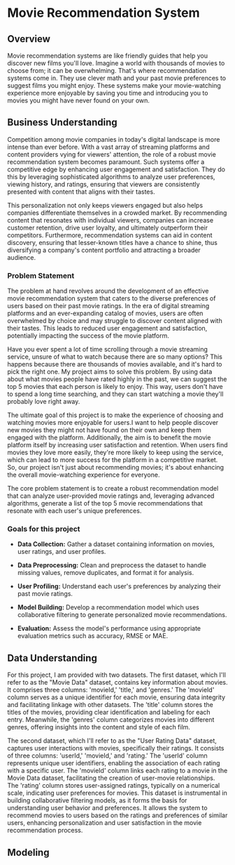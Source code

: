 # Movie Recommendation System
## Overview
Movie recommendation systems are like friendly guides that help you discover new films you'll love. Imagine a world with thousands of movies to choose from; it can be overwhelming. That's where recommendation systems come in. They use clever math and your past movie preferences to suggest films you might enjoy. These systems make your movie-watching experience more enjoyable by saving you time and introducing you to movies you might have never found on your own.

## Business Understanding
Competition among movie companies in today's digital landscape is more intense than ever before. With a vast array of streaming platforms and content providers vying for viewers' attention, the role of a robust movie recommendation system becomes paramount. Such systems offer a competitive edge by enhancing user engagement and satisfaction. They do this by leveraging sophisticated algorithms to analyze user preferences, viewing history, and ratings, ensuring that viewers are consistently presented with content that aligns with their tastes.

This personalization not only keeps viewers engaged but also helps companies differentiate themselves in a crowded market. By recommending content that resonates with individual viewers, companies can increase customer retention, drive user loyalty, and ultimately outperform their competitors. Furthermore, recommendation systems can aid in content discovery, ensuring that lesser-known titles have a chance to shine, thus diversifying a company's content portfolio and attracting a broader audience.

### Problem Statement
The problem at hand revolves around the development of an effective movie recommendation system that caters to the diverse preferences of users based on their past movie ratings. In the era of digital streaming platforms and an ever-expanding catalog of movies, users are often overwhelmed by choice and may struggle to discover content aligned with their tastes. This leads to reduced user engagement and satisfaction, potentially impacting the success of the movie platform.

Have you ever spent a lot of time scrolling through a movie streaming service, unsure of what to watch because there are so many options? This happens because there are thousands of movies available, and it's hard to pick the right one. My project aims to solve this problem. By using data about what movies people have rated highly in the past, we can suggest the top 5 movies that each person is likely to enjoy. This way, users don't have to spend a long time searching, and they can start watching a movie they'll probably love right away.

The ultimate goal of this project is to make the experience of choosing and watching movies more enjoyable for users.I want to help people discover new movies they might not have found on their own and keep them engaged with the platform. Additionally, the aim is to benefit the movie platform itself by increasing user satisfaction and retention. When users find movies they love more easily, they're more likely to keep using the service, which can lead to more success for the platform in a competitive market. So, our project isn't just about recommending movies; it's about enhancing the overall movie-watching experience for everyone.

The core problem statement is to create a robust recommendation model that can analyze user-provided movie ratings and, leveraging advanced algorithms, generate a list of the top 5 movie recommendations that resonate with each user's unique preferences.

### Goals for this project
* **Data Collection:**
Gather a dataset containing information on movies, user ratings, and user profiles.

* **Data Preprocessing:**
Clean and preprocess the dataset to handle missing values, remove duplicates, and format it for analysis.

* **User Profiling:** 
Understand each user's preferences by analyzing their past movie ratings.

* **Model Building:**
Develop a recommendation model which uses collaborative filtering to generate personalized movie recommendations.

* **Evaluation:**
Assess the model's performance using appropriate evaluation metrics such as accuracy, RMSE or MAE.


## Data Understanding
For this project, I am provided with two datasets. The first dataset, which I'll refer to as the "Movie Data" dataset, contains key information about movies. It comprises three columns: 'movieId,' 'title,' and 'genres.' The 'movieId' column serves as a unique identifier for each movie, ensuring data integrity and facilitating linkage with other datasets. The 'title' column stores the titles of the movies, providing clear identification and labeling for each entry. Meanwhile, the 'genres' column categorizes movies into different genres, offering insights into the content and style of each film.

The second dataset, which I'll refer to as the "User Rating Data" dataset, captures user interactions with movies, specifically their ratings. It consists of three columns: 'userId,' 'movieId,' and 'rating.' The 'userId' column represents unique user identifiers, enabling the association of each rating with a specific user. The 'movieId' column links each rating to a movie in the Movie Data dataset, facilitating the creation of user-movie relationships. The 'rating' column stores user-assigned ratings, typically on a numerical scale, indicating user preferences for movies. This dataset is instrumental in building collaborative filtering models, as it forms the basis for understanding user behavior and preferences. It allows the system to recommend movies to users based on the ratings and preferences of similar users, enhancing personalization and user satisfaction in the movie recommendation process.

## Modeling
